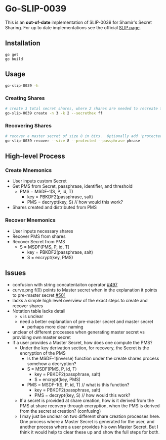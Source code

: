 # Go-SLIP-0039

This is an **out-of-date** implementation of SLIP-0039 for Shamir's Secret Sharing.  For up to date implementations see the official [SLIP page](https://github.com/satoshilabs/slips/blob/master/slip-0039.md#reference-implementation).

## Installation

```
go get
go build
```

## Usage
```bash
go-slip-0039 -h
```
### Creating Shares
```bash
# create 3 total secret shares, where 2 shares are needed to recreate the master secret "ff" in hexadecimal format
go-slip-0039 create -n 3 -k 2 --secrethex ff
```
### Recovering Shares
```bash
# recover a master secret of size 8 in bits.  Optionally add 'protected' to hide share words in console.  Optionally add 'passphrase' to add a pass phrase to the auto generated seed output
go-slip-0039 recover --size 8 --protected --passphrase phrase
```

## High-level Process

### Create Mnemonics

* User inputs custom Secret
* Get PMS from Secret, passphrase, identifier, and threshold
    * PMS = MSDF-1(S, P, id, T)
        * key = PBKDF2(passphrase, salt)
        * PMS = decrypt(key, S) // how would this work?
* Shares created and distributed from PMS

### Recover Mnemonics

* User inputs necessary shares
* Recover PMS from shares
* Recover Secret from PMS
    * S = MSDF(PMS, P, id, T)
        * key = PBKDF2(passphrase, salt)
        * S = encrypt(key, PMS)

## Issues

* confusion with string concatentaiton operator [#497](https://github.com/satoshilabs/slips/issues/497)
* curve.png f(0) points to Master secret when in the explanation it points to pre-master secret [#501](https://github.com/satoshilabs/slips/issues/501)
* lacks a simple high level overview of the exact steps to create and recover shares
* Notation table lacks detail
    * ```s``` is unclear
    * need a better explanation of pre-master secret and master secret
        * perhaps more clear naming
* unclear of different processes when generating master secret vs providing own master secret
* If a user provides a Master Secret, how does one compute the PMS?
    * Under the key derivation section, for recovery, the Secret is the encryption of the PMS
        * Is the MSDF-1(inverse) function under the create shares process somehow a decryption?
        * S = MSDF(PMS, P, id, T)
            * key = PBKDF2(passphrase, salt)
            * S = encrypt(key, PMS)
        * PMS = MSDF-1(S, P, id, T) // what is this function?
            * key = PBKDF2(passphrase, salt)
            * PMS = decrypt(key, S) // how would this work?
    * If a secret is provided at share creation, how is it derived from the PMS at share recovery through encryption, when the PMS is derived from the secret at creation? (confusing)
    * I may just be unclear on two different share creation processes here.  One process where a Master Secret is generated for the user, and another process where a user provides his own Master Secret.  But I think it would help to clear these up and show the full steps for both.
